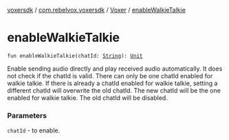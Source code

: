 [voxersdk](../../index.md) / [com.rebelvox.voxersdk](../index.md) / [Voxer](index.md) / [enableWalkieTalkie](./enable-walkie-talkie.md)

# enableWalkieTalkie

`fun enableWalkieTalkie(chatId: `[`String`](https://kotlinlang.org/api/latest/jvm/stdlib/kotlin/-string/index.html)`): `[`Unit`](https://kotlinlang.org/api/latest/jvm/stdlib/kotlin/-unit/index.html)

Enable sending audio directly and play received audio automatically. It does not check if the chatId is valid.
There can only be one chatId enabled for walkie talkie. If there is already a chatId enabled for walkie talkie, setting a different chatId will overwrite the old chatId. The new chatId will be the one enabled for walkie talkie. The old chatId will be disabled.

### Parameters

`chatId` - to enable.